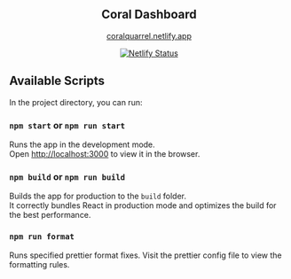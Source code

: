 <h2 align="center" style="font-weight: bold"> Coral Dashboard </h2>

<p align="center" style="font-weight: bold">
  <div align="center"> 
    
  [coralquarrel.netlify.app](https://coralquarrel.netlify.app/)
    
  [![Netlify Status](https://api.netlify.com/api/v1/badges/7a2ca23b-0fe6-4a24-8fce-e52cd745c819/deploy-status)](https://app.netlify.com/sites/coralquarrel/deploys)

  </div>

</p>

## Available Scripts

In the project directory, you can run:

### `npm start` or `npm run start`

Runs the app in the development mode.\
Open [http://localhost:3000](http://localhost:3000) to view it in the browser.

### `npm build` or `npm run build`

Builds the app for production to the `build` folder.\
It correctly bundles React in production mode and optimizes the build for the best performance.

### `npm run format`

Runs specified prettier format fixes. Visit the prettier config file to view the formatting rules.
